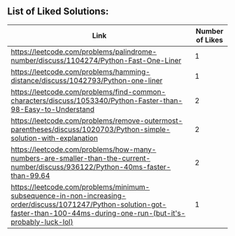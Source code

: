 ## List of Liked Solutions:


| Link                                                                                                                                                                           | Number of Likes |
|--------------------------------------------------------------------------------------------------------------------------------------------------------------------------------|-----------------|
| https://leetcode.com/problems/palindrome-number/discuss/1104274/Python-Fast-One-Liner                                                                                          | 1               |
| https://leetcode.com/problems/hamming-distance/discuss/1042793/Python-one-liner                                                                                                | 1               |
| https://leetcode.com/problems/find-common-characters/discuss/1053340/Python-Faster-than-98-Easy-to-Understand                                                                  | 2               |
| https://leetcode.com/problems/remove-outermost-parentheses/discuss/1020703/Python-simple-solution-with-explanation                                                             | 2               |
| https://leetcode.com/problems/how-many-numbers-are-smaller-than-the-current-number/discuss/936122/Python-40ms-faster-than-99.64                                                | 2               |
| https://leetcode.com/problems/minimum-subsequence-in-non-increasing-order/discuss/1071247/Python-solution-got-faster-than-100-44ms-during-one-run-(but-it's-probably-luck-lol) | 1               |
